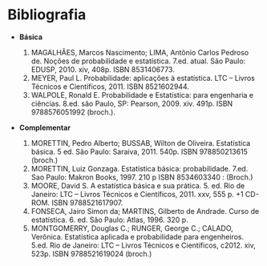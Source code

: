 # **Bibliografia**

- **Básica**
    1. MAGALHÃES, Marcos Nascimento; LIMA, Antônio Carlos Pedroso de. Noções de probabilidade e estatística. 7.ed. atual. São Paulo: EDUSP, 2010. xiv, 408p. ISBN 8531406773.
    2. MEYER, Paul L. Probabilidade: aplicações à estatística. LTC – Livros Técnicos e Científicos, 2011. ISBN 8521602944.
    3. WALPOLE, Ronald E. Probabilidade e Estatística: para engenharia e ciências. 8.ed. são Paulo, SP: Pearson, 2009. xiv. 491p. ISBN 9788576051992 (broch.).

- **Complementar**
    1. MORETTIN, Pedro Alberto; BUSSAB, Wilton de Oliveira. Estatística básica. 5 ed. São Paulo: Saraiva, 2011. 540p. ISBN 978850213615 (broch.)
    2. MORETTIN, Luiz Gonzaga. Estatística básica: probabilidade. 7.ed. Sao Paulo: Makron Books, 1997. 210 p ISBN 8534603340 : (Broch.)
    3. MOORE, David S. A estatística básica e sua prática. 5. ed. Rio de Janeiro: LTC – Livros Técnicos e Científicos, 2011. xxv, 555 p. +1 CD-ROM. ISBN 9788521617907.
    4. FONSECA, Jairo Simon da; MARTINS, Gilberto de Andrade. Curso de estatística. 6. ed. São Paulo: Atlas, 1996. 320 p.
    5. MONTGOMERRY, Douglas C.; RUNGER, George C.; CALADO, Verônica. Estatística aplicada e probabilidade para engenheiros. 5.ed. Rio de Janeiro: LTC – Livros Técnicos e Científicos, c2012. xiv, 523p. ISBN 9788521619024 (broch.)